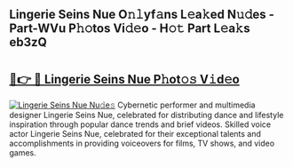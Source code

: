 ## Lingerie Seins Nue O𝚗𝚕yf𝚊ns L𝚎a𝚔ed N𝚞𝚍es - Part-WVu P𝚑𝚘tos Vi𝚍𝚎o - H𝚘𝚝 Part L𝚎a𝚔s eb3zQ

# <h2><a href="http://kf46ce2.oniu.top/?m=Lingerie+Seins+Nue">🔗👉 🔴 Lingerie Seins Nue P𝚑ot𝚘𝚜 V𝚒d𝚎o</a></h2>

[![Lingerie Seins Nue Nu𝚍e𝚜](https://i.imgur.com/0qMVB7G.gif)](http://kf46ce2.oniu.top/?m=Lingerie+Seins+Nue)
Cybernetic performer and multimedia designer Lingerie Seins Nue, celebrated for distributing dance and lifestyle inspiration through popular dance trends and brief videos. Skilled voice actor Lingerie Seins Nue, celebrated for their exceptional talents and accomplishments in providing voiceovers for films, TV shows, and video games.  
